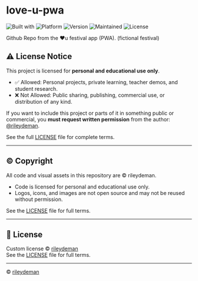 # love-u-pwa

![Built with](https://img.shields.io/badge/built_with-HTML%20%7C%20CSS%20%7C%20JavaScript-blue?logo=html5&logoColor=white)
![Platform](https://img.shields.io/badge/platform-Web%20%7C%20Android%20%7C%20iOS%20%7C%20PC-green?logo=googlechrome)
![Version](https://img.shields.io/badge/version-0.0.9-blue)
![Maintained](https://img.shields.io/badge/maintained-Actively--Maintained-brightgreen)
![License](https://img.shields.io/badge/license-Custom-lightgrey)


Github Repo from the ❤️u festival app (PWA). (fictional festival)


## ⚠️ License Notice

This project is licensed for **personal and educational use only**.

- ✅ Allowed: Personal projects, private learning, teacher demos, and student research.
- ❌ Not Allowed: Public sharing, publishing, commercial use, or distribution of any kind.

If you want to include this project or parts of it in something public or commercial, you **must request written permission** from the author: [@rileydeman](https://github.com/rileydeman).

See the full [LICENSE](./LICENSE) file for complete terms.

---

## ©️ Copyright

All code and visual assets in this repository are &copy; rileydeman.

- Code is licensed for personal and educational use only.
- Logos, icons, and images are not open source and may not be reused without permission.

See the [LICENSE](./LICENSE) file for full terms.

---

## 📝 License

Custom license &copy; [rileydeman](https://github.com/rileydeman)  
See the [LICENSE](./LICENSE) file for full terms.

---

&copy; [rileydeman](https://www.rileydeman.com/)